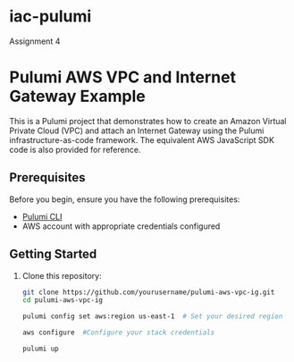 # iac-pulumi
Assignment 4


# Pulumi AWS VPC and Internet Gateway Example

This is a Pulumi project that demonstrates how to create an Amazon Virtual Private Cloud (VPC) and attach an Internet Gateway using the Pulumi infrastructure-as-code framework. The equivalent AWS JavaScript SDK code is also provided for reference.

## Prerequisites

Before you begin, ensure you have the following prerequisites:

- [Pulumi CLI](https://www.pulumi.com/docs/get-started/install/)
- AWS account with appropriate credentials configured

## Getting Started

1. Clone this repository:

   ```bash
   git clone https://github.com/yourusername/pulumi-aws-vpc-ig.git
   cd pulumi-aws-vpc-ig

   pulumi config set aws:region us-east-1  # Set your desired region
   
   aws configure  #Configure your stack credentials

   pulumi up
